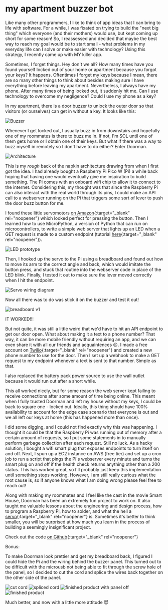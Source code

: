 # my apartment buzzer bot

Like many other programmers, I like to think of app ideas that I can bring to life with software. For a while, I was fixated on trying to build the "next big thing" which everyone (and their mothers) would use, but kept coming up short for some reason! So, I reassessed and decided that maybe the best way to reach my goal would be to start small - what problems in my everyday life can I solve or make easier with technology? Using this strategy, I recently came up with MY killer app.

Sometimes, I forget things. Hey don't we all? How many times have you found yourself locked out of your home or apartment because you forgot your keys? It happens. Oftentimes I forget my keys because I mean, there are so many other things to think about besides making sure I have everything before leaving my apartment. Nevertheless, I always have my phone. After many times of being locked out, it suddenly hit me. Can I use technology to overcome my negligence? Could I use my phone as a key?

In my apartment, there is a door buzzer to unlock the outer door so that visitors (or ourselves) can get in without a key. It looks like this:

![Buzzer](/images/2023-06-28-doorman/buzzer.jpg)

Whenever I get locked out, I usually buzz in from downstairs and hopefully one of my roommates is there to buzz me in. If not, I'm SOL until one of them gets home or I obtain one of their keys. But what if there was a way to buzz myself in remotely so I don't have to do either? Enter Doorman.

![Architecture](/images/2023-06-28-doorman/architecture.jpg)

This is my _rough_ back of the napkin architecture drawing from when I first got the idea. I had already bought a Raspberry Pi Pico W (Pi) a while back hoping that having one would eventually give me inspiration to build something. The Pi comes with an onboard wifi chip to allow it to connect to the internet. Considering this, my thought was that since the Raspberry Pi can also interact with the real world through its pins, I could make an API call to a webserver running on the Pi that triggers some sort of lever to push the door buzz button for me.

I found these little servomotors [on Amazon](https://www.amazon.com/gp/product/B09G9YLKY3/ref=ppx_yo_dt_b_asin_image_o07_s00?ie=UTF8&psc=1){:target="_blank" rel="noopener"} which looked perfect for pressing the button. Then I learned how to use MicroPython, a version of Python that can run on microcontrollers, to write a simple web server that lights up an LED when a GET request is made to a custom endpoint (tutorial [here](https://www.raspberrypi.com/news/how-to-run-a-webserver-on-raspberry-pi-pico-w/){:target="_blank" rel="noopener"}).

![LED prototype](/images/2023-06-28-doorman/led_prototype.jpg)

Then, I hooked up the servo to the Pi using a breadboard and found out how to move its arm to the correct angle and back, which would imitate the button press, and stuck that routine into the webserver code in place of the LED blink. Finally, I tested it out to make sure the lever moved correctly when I hit the endpoint.

![Servo wiring diagram](/images/2023-06-28-doorman/servo_wiring.jpeg)

Now all there was to do was stick it on the buzzer and test it out!

![breadboard v1](/images/2023-06-28-doorman/breadboard_v1.jpg)

IT WORKED!!!

But not quite, it was still a little weird that we'd have to hit an API endpoint to get our door open. What about making it a text to a phone number? That way, it can be more mobile friendly without requiring an app, and we can even share it with all our friends and acquaintences 😉. I made a free account on [Twilio](https://www.twilio.com/try-twilio){:target="_blank" rel="noopener"} and created a new phone number to use for the door. Then I set up a webhook to make a GET request to my endpoint whenever a text is sent to that number. Simple as that.

I also replaced the battery pack power source to use the wall outlet because it would run out after a short while.

This all worked nicely, but for some reason the web server kept failing to receive connections after some amount of time being online. This meant when I fully trusted Doorman and left my house without my keys, I could be back to square one - locked out. Ideally, this thing should have 100% availability to account for the edge case scenario that everyone is out and we all left our keys at home (this has happened more than once).

I did some digging, and I could not find exactly why this was happening. I thought it could be that the Raspberry Pi was running out of memory after a certain amount of requests, so I put some statements in to manually perform garbage collection after each request. Still no luck. As a hacky solution, I bought a wifi smart plug that exposes endpoints to turn itself on and off. Next, I spun up a EC2 instance on AWS (free tier) and set up a cron job to run a script that pings the Pi's webserver every minute and turns the smart plug on and off if the health check returns anything other than a 200 status. This has worked great, so I'll probably just keep this implementation until something stops working. However, I am still really curious what the root cause is, so if anyone knows what I am doing wrong please feel free to reach out!

Along with making my roommates and I feel like the cast in the movie Smart House, Doorman has been an extremely fun project to work on. It also taught me valuable lessons about the engineering and design process, how to program a Raspberry Pi, how to solder, and what the hell a [servo](https://en.wikipedia.org/wiki/Servomotor){:target="_blank" rel="noopener"} is. Sometimes it's better to think smaller, you will be surprised at how much you learn in the process of building a seemingly insignificant project.

Check out the code [on Github](https://github.com/jdnvn/doorman){:target="_blank" rel="noopener"}

Bonus:

To make Doorman look prettier and get my breadboard back, I figured I could hide the Pi and the wiring behind the buzzer panel. This turned out to be difficult with the microusb not being able to fit through the screw hole of the panel, so I decided to cut the cord and splice the wires back together on the other side of the panel.

![cut cord](/images/2023-06-28-doorman/cut_cord.jpg)
![spliced cord](/images/2023-06-28-doorman/spliced_cord.jpg)
![finished product with panel off](/images/2023-06-28-doorman/v2_clean_panel_off.jpg)
![finished product](/images/2023-06-28-doorman/v2_clean.jpg)

Much better, and now with a little more attitude 😈
